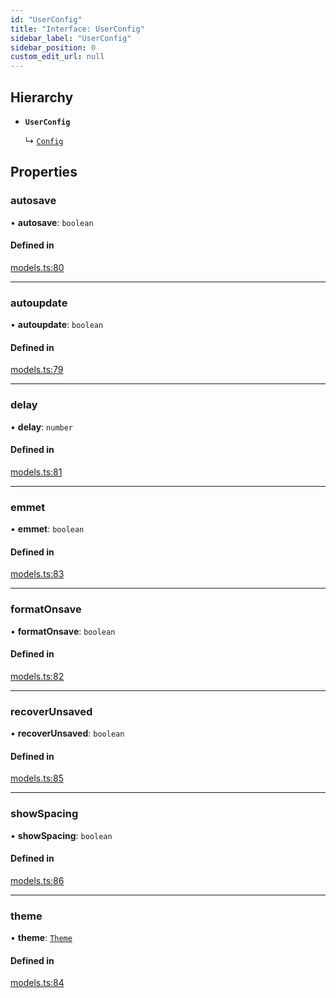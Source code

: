 ```yaml
---
id: "UserConfig"
title: "Interface: UserConfig"
sidebar_label: "UserConfig"
sidebar_position: 0
custom_edit_url: null
---
```


## Hierarchy

- **`UserConfig`**

  ↳ [`Config`](Config.md)

## Properties

### autosave

• **autosave**: `boolean`

#### Defined in

[models.ts:80](https://github.com/live-codes/livecodes/blob/78947ee/src/lib/models.ts#L80)

___

### autoupdate

• **autoupdate**: `boolean`

#### Defined in

[models.ts:79](https://github.com/live-codes/livecodes/blob/78947ee/src/lib/models.ts#L79)

___

### delay

• **delay**: `number`

#### Defined in

[models.ts:81](https://github.com/live-codes/livecodes/blob/78947ee/src/lib/models.ts#L81)

___

### emmet

• **emmet**: `boolean`

#### Defined in

[models.ts:83](https://github.com/live-codes/livecodes/blob/78947ee/src/lib/models.ts#L83)

___

### formatOnsave

• **formatOnsave**: `boolean`

#### Defined in

[models.ts:82](https://github.com/live-codes/livecodes/blob/78947ee/src/lib/models.ts#L82)

___

### recoverUnsaved

• **recoverUnsaved**: `boolean`

#### Defined in

[models.ts:85](https://github.com/live-codes/livecodes/blob/78947ee/src/lib/models.ts#L85)

___

### showSpacing

• **showSpacing**: `boolean`

#### Defined in

[models.ts:86](https://github.com/live-codes/livecodes/blob/78947ee/src/lib/models.ts#L86)

___

### theme

• **theme**: [`Theme`](../modules.md#theme)

#### Defined in

[models.ts:84](https://github.com/live-codes/livecodes/blob/78947ee/src/lib/models.ts#L84)
